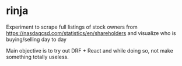 # rinja
Experiment to scrape full listings of stock owners from https://nasdaqcsd.com/statistics/en/shareholders and visualize who is buying/selling day to day

Main objective is to try out DRF + React and while doing so, not make something totally useless.
